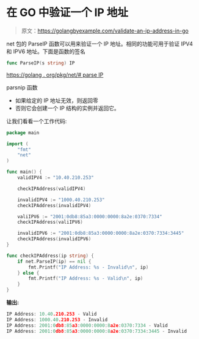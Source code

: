 # 在 GO 中验证一个 IP 地址

> 原文：<https://golangbyexample.com/validate-an-ip-address-in-go>

net 包的 ParseIP 函数可以用来验证一个 IP 地址。相同的功能可用于验证 IPV4 和 IPV6 地址。下面是函数的签名

```go
func ParseIP(s string) IP
```

[https://golang . org/pkg/net/# parse IP](https://golang.org/pkg/net/#ParseIP)

parsnip 函数

*   如果给定的 IP 地址无效，则返回零
*   否则它会创建一个 IP 结构的实例并返回它。

让我们看看一个工作代码:

```go
package main

import (
    "fmt"
    "net"
)

func main() {
    validIPV4 := "10.40.210.253"

    checkIPAddress(validIPV4)

    invalidIPV4 := "1000.40.210.253"
    checkIPAddress(invalidIPV4)

    valiIPV6 := "2001:0db8:85a3:0000:0000:8a2e:0370:7334"
    checkIPAddress(valiIPV6)

    invalidIPV6 := "2001:0db8:85a3:0000:0000:8a2e:0370:7334:3445"
    checkIPAddress(invalidIPV6)
}

func checkIPAddress(ip string) {
    if net.ParseIP(ip) == nil {
        fmt.Printf("IP Address: %s - Invalid\n", ip)
    } else {
        fmt.Printf("IP Address: %s - Valid\n", ip)
    }
} 
```

**输出:**

```go
IP Address: 10.40.210.253 - Valid
IP Address: 1000.40.210.253 - Invalid
IP Address: 2001:0db8:85a3:0000:0000:8a2e:0370:7334 - Valid
IP Address: 2001:0db8:85a3:0000:0000:8a2e:0370:7334:3445 - Invalid
```